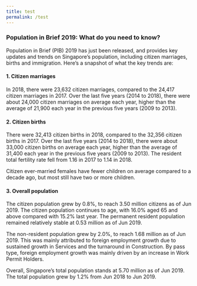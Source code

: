 ```yaml
---
title: test
permalink: /test
---
```


### **Population in Brief 2019: What do you need to know?**

Population in Brief (PIB) 2019 has just been released, and provides key updates and trends on Singapore’s population, including citizen marriages, births and immigration. Here’s a snapshot of what the key trends are:  
  
#### **1. Citizen marriages**

In 2018, there were 23,632 citizen marriages, compared to the 24,417 citizen marriages in 2017. Over the last five years (2014 to 2018), there were about 24,000 citizen marriages on average each year, higher than the average of 21,900 each year in the previous five years (2009 to 2013).

#### **2. Citizen births**

There were 32,413 citizen births in 2018, compared to the 32,356 citizen births in 2017. Over the last five years (2014 to 2018), there were about 33,000 citizen births on average each year, higher than the average of 31,400 each year in the previous five years (2009 to 2013). The resident total fertility rate fell from 1.16 in 2017 to 1.14 in 2018.

Citizen ever-married females have fewer children on average compared to a decade ago, but most still have two or more children.  
  
#### **3. Overall population**

The citizen population grew by 0.8%, to reach 3.50 million citizens as of Jun 2019. The citizen population continues to age, with 16.0% aged 65 and above compared with 15.2% last year. The permanent resident population remained relatively stable at 0.53 million as of Jun 2019.

The non-resident population grew by 2.0%, to reach 1.68 million as of Jun 2019. This was mainly attributed to foreign employment growth due to sustained growth in Services and the turnaround in Construction. By pass type, foreign employment growth was mainly driven by an increase in Work Permit Holders.

Overall, Singapore’s total population stands at 5.70 million as of Jun 2019. The total population grew by 1.2% from Jun 2018 to Jun 2019.
